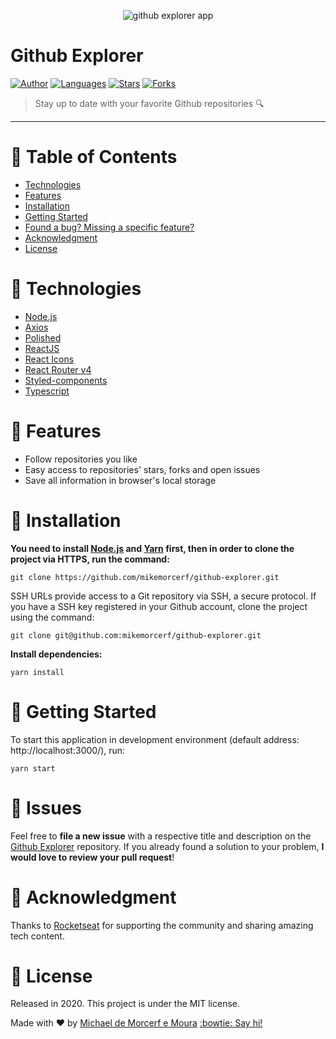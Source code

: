 <p align="center">
   <img alt="github explorer app" src="https://res.cloudinary.com/mikemoura/image/upload/v1592003583/github-explorer/github-explorer_picture_t60uzt.png"/>
</p>

# Github Explorer


[![Author](https://img.shields.io/badge/author-mikemorcerf-EE4D64?style=flat-square)](https://github.com/mikemorcerf)
[![Languages](https://img.shields.io/github/languages/count/mikemorcerf/github-explorer?color=%23EE4D64&style=flat-square)](#)
[![Stars](https://img.shields.io/github/stars/mikemorcerf/github-explorer?color=EE4D64&style=flat-square)](https://github.com/mikemorcerf/github-explorer/stargazers)
[![Forks](https://img.shields.io/github/forks/mikemorcerf/github-explorer?color=%23EE4D64&style=flat-square)](https://github.com/mikemorcerf/github-explorer/network/members)

> Stay up to date with your favorite Github repositories :mag:

---

# :pushpin: Table of Contents

* [Technologies](#wrench-technologies)
* [Features](#rocket-features)
* [Installation](#construction_worker-installation)
* [Getting Started](#runner-getting-started)
* [Found a bug? Missing a specific feature?](#bug-issues)
* [Acknowledgment](#clap-acknowledgment)
* [License](#closed_book-license)


# :wrench: Technologies

*  [Node.js](https://nodejs.org/en/)
*  [Axios](https://github.com/axios/axios)
*  [Polished](https://polished.js.org/)
*  [ReactJS](https://reactjs.org/)
*  [React Icons](https://react-icons.github.io/react-icons/)
*  [React Router v4](https://github.com/ReactTraining/react-router)
*  [Styled-components](https://www.styled-components.com/)
*  [Typescript](https://www.typescriptlang.org/)

# :rocket: Features

* Follow repositories you like
* Easy access to repositories' stars, forks and open issues
* Save all information in browser's local storage

# :construction_worker: Installation

**You need to install [Node.js](https://nodejs.org/en/download/) and [Yarn](https://yarnpkg.com/) first, then in order to clone the project via HTTPS, run the command:**

```git clone https://github.com/mikemorcerf/github-explorer.git```

SSH URLs provide access to a Git repository via SSH, a secure protocol. If you have a SSH key registered in your Github account, clone the project using the command:

```git clone git@github.com:mikemorcerf/github-explorer.git```

**Install dependencies:**

```yarn install```

# :runner: Getting Started

To start this application in development environment (default address: http://localhost:3000/), run:

```yarn start```

# :bug: Issues

Feel free to **file a new issue** with a respective title and description on the [Github Explorer](https://github.com/mikemorcerf/github-explorer/issues) repository. If you already found a solution to your problem, **I would love to review your pull request**!

# :clap: Acknowledgment

Thanks to [Rocketseat](https://rocketseat.com.br/) for supporting the community and sharing amazing tech content.

# :closed_book: License

Released in 2020.
This project is under the MIT license.


Made with ♥ by [Michael de Morcerf e Moura](https://github.com/mikemorcerf) [:bowtie: Say hi!](https://www.linkedin.com/in/michaelmoura/)
